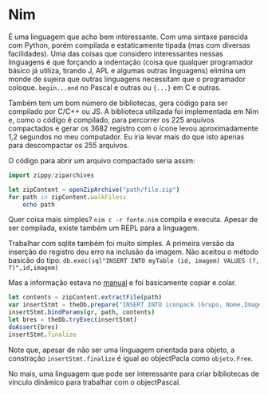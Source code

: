 # Nim

É uma linguagem que acho bem interessante. Com uma sintaxe parecida com Python, porém compilada e estaticamente tipada (mas com diversas facilidades). Uma das coisas que considero interessantes nessas linguagens é que forçando a indentação (coisa que qualquer programador básico já utiliza, tirando J, APL e algumas outras linguagens) elimina um monde de sujeira que outras linguagens necessitam que o programador coloque. `begin...end` no Pascal e outras ou `{...}` em C e outras.

Também tem um bom número de bibliotecas, gera código para ser compilado por C/C++ ou JS. A biblioteca utilizada foi implementada em Nim e, como o código é compilado, para percorrer os 225 arquivos compactados e gerar os 3682 registro com o ícone levou aproximadamente 1,2 segundos no meu computador.  Eu iria levar mais do que isto apenas para descompactar os 255 arquivos.

O código para abrir um arquivo compactado seria assim:

```nim
import zippy/ziparchives

let zipContent = openZipArchive("path/file.zip")
for path in zipContent.walkFiles:
    echo path
```

Quer coisa mais simples? `nim c -r fonte.nim` compila e executa. Apesar de ser compilada, existe também um REPL para a linguagem.

Trabalhar com sqlite também foi muito simples. A primeira versão da inserção do registro deu erro na inclusão da imagem. Não aceitou o método basicão do tipo: `db.exec(sql"INSERT INTO myTable (id, imagem) VALUES (?, ?)",id,imagem)`

Mas a informação estava no [manual](https://nim-lang.org/docs/db_sqlite.html#basic-usage-storing-binary-data-example) e foi basicamente copiar e colar.

```nim
let contents = zipContent.extractFile(path)
var insertStmt = theDb.prepare("INSERT INTO iconpack (Grupo, Nome,Image) VALUES (?,?,?)")
insertStmt.bindParams(gr, path, contents)
let bres = theDb.tryExec(insertStmt)
doAssert(bres)
insertStmt.finalize
```

Note que, apesar de não ser uma linguagem orientada para objeto, a constração `insertStmt.finalize` é igual ao objectPacla como `objeto.Free`.



No mais, uma linguagem que pode ser interessante para criar bibliotecas de vínculo dinâmico para trabalhar com o objectPascal.
